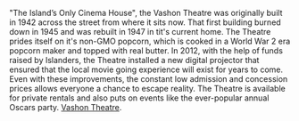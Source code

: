 "The Island’s Only Cinema House", the Vashon Theatre was originally built in 1942 across the street from where it sits now. That first building burned down in 1945 and was rebuilt in 1947 in tit's current home. The Theatre prides itself on it's non-GMO popcorn, which is cooked in a World War 2 era popcorn maker and topped with real butter. In 2012, with the help of funds raised by Islanders, the Theatre installed a new digital projector that ensured that the local movie going experience will exist for years to come. Even with these improvements, the constant low admission and concession prices allows everyone a chance to escape reality. The Theatre is available for private rentals and also puts on events like the ever-popular annual Oscars party.
[Vashon Theatre](https://vashontheatre.com/).
